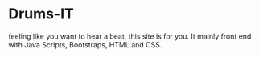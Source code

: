 # Drums-IT
feeling like you want to hear a beat, this site is for you. It mainly front end with Java Scripts, Bootstraps, HTML and CSS.
